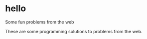 # hello
Some fun problems from the web

These are some programming solutions to problems from the web.
